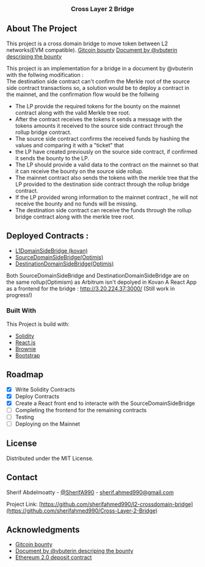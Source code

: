 <!-- PROJECT LOGO -->
<br />
<div align="center">
  <h3 align="center">Cross Layer 2 Bridge</h3>
</div>


<!-- ABOUT THE PROJECT -->
## About The Project

This project is a cross domain bridge to move token between L2 networks(EVM compatible).
<a href='https://gitcoin.co/issue/gitcoinco/skunkworks/253/100027342'>Gitcoin bounty</a>
<a href='https://notes.ethereum.org/@vbuterin/cross_layer_2_bridges'>Document by @vbuterin descriping the bounty</a>

This project is an implementation for a bridge in a document by @vbuterin with the follwing modification :<br/>
The destination side contract can't confirm the Merkle root of the source side contract transactions so,
a solution would be to deploy a contract in the mainnet, and the confirmation flow would be the follwing
* The LP provide the required tokens for the bounty on the mainnet contract along with the valid Merkle tree root.
* After the contract receives the tokens it sends a message with the tokens amounts it received to the source side contract through the rollup bridge contract. 
* The source side contract confirms the received funds by hashing the values and comparing it with a "ticket" that
* the LP have created previously on the source side contract, if confirmed it sends the bounty to the LP.
* The LP should provide a valid data to the contract on the mainnet so that it can receive the bounty on the source side rollup.
* The mainnet contract also sends the tokens with the merkle tree that the LP provided to the destination side contract through the rollup bridge contract.
* If the LP provided wrong information to the mainnet contract , he will not receive the bounty and no funds will be missing.
* The destination side contract can receive the funds through the rollup bridge contract along with the merkle tree root.

## Deployed Contracts :
* <a href="https://kovan.etherscan.io/address/0xc0E0De864A64854359D653db7f79302b78125171">L1DomainSideBridge (kovan)</a>
* <a href="https://kovan-optimistic.etherscan.io/address/0x4f7459eFf03cD8C19B5a442d7c9b675A05f66fbf">SourceDomainSideBridge(Optimis)</a>
* <a href="https://kovan-optimistic.etherscan.io/address/0xf67b8dB221236ff53e67a5501ba3d7dfA63d1Df0">DestinationDomainSideBridge(Optimis)</a>

Both SourceDomainSideBridge and DestinationDomainSideBridge are on the same rollup(Optimism) as Arbitrum isn't depolyed in Kovan
A React App as a frontend for the bridge : http://3.20.224.37:3000/ (Still work in progress!)

### Built With

This Project is build with:

* [Solidity](soliditylang.org)
* [React.js](https://reactjs.org/)
* [Brownie](https://eth-brownie.readthedocs.io/)
* [Bootstrap](https://getbootstrap.com)

<!-- ROADMAP -->
## Roadmap

- [x] Write Solidity Contracts
- [x] Deploy Contracts
- [x] Create a React front end to interacte with the SourceDomainSideBridge
- [ ] Completing the frontend for the remaining contracts
- [ ] Testing
- [ ] Deploying on the Mainnet

<!-- LICENSE -->
## License

Distributed under the MIT License.

<!-- CONTACT -->
## Contact

Sherif Abdelmoatty - [@SherifA990](https://twitter.com/SherifA990) - sherif.ahmed990@gmail.com

Project Link: [https://github.com/sherifahmed990/l2-crossdomain-bridge](https://github.com/sherifahmed990/Cross-Layer-2-Bridge)

<!-- ACKNOWLEDGMENTS -->
## Acknowledgments

* <a href='https://gitcoin.co/issue/gitcoinco/skunkworks/253/100027342'>Gitcoin bounty</a>
* <a href='https://notes.ethereum.org/@vbuterin/cross_layer_2_bridges'>Document by @vbuterin descriping the bounty</a>
* <a href='https://etherscan.io/address/0x00000000219ab540356cbb839cbe05303d7705fa'>Ethereum 2.0 deposit contract</a>
